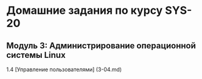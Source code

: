 # Домашние задания по курсу SYS-20

## Модуль 3: Администрирование операционной системы Linux
1.4 [Управление пользователями] (3-04.md)
